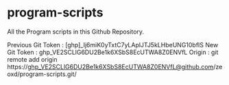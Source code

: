 # program-scripts

All the Program scripts in this Github Repository.

Previous Git Token : [ghp]_Ij6miK0yTxtC7yLAplJTJ5kLHbeUNG10bfIS
New Git Token : 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
Origin : git remote add origin https://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@github.com/zeoxd/program-scripts.git/


